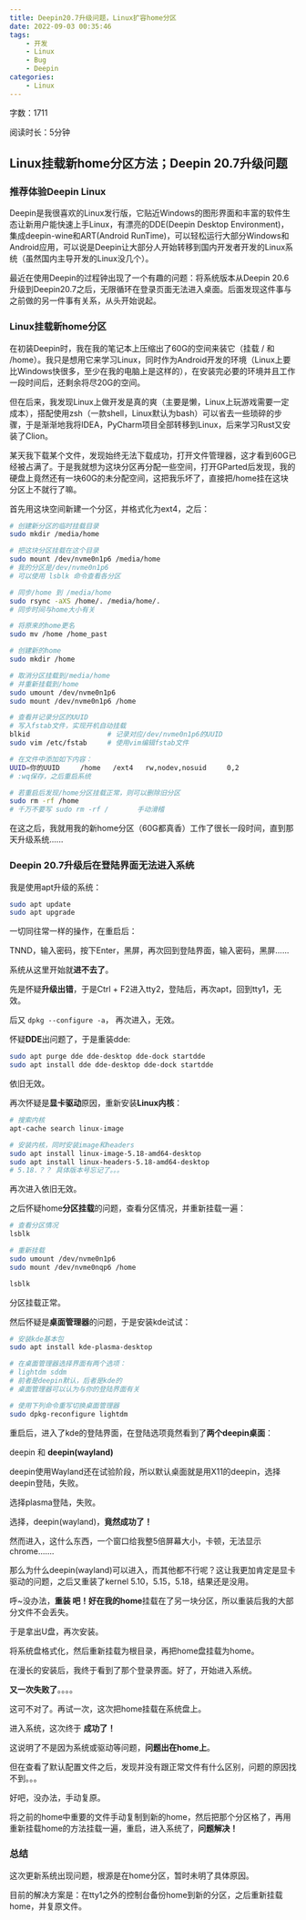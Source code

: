 ```yaml
---
title: Deepin20.7升级问题，Linux扩容home分区
date: 2022-09-03 00:35:46
tags:
    - 开发
    - Linux
    - Bug
    - Deepin
categories:
    - Linux
---
```




字数：1711

阅读时长：5分钟

## Linux挂载新home分区方法；Deepin 20.7升级问题

### 推荐体验Deepin Linux

Deepin是我很喜欢的Linux发行版，它贴近Windows的图形界面和丰富的软件生态让新用户能快速上手Linux，有漂亮的DDE(Deepin Desktop Environment)，集成deepin-wine和ART(Android RunTime)，可以轻松运行大部分Windows和Android应用，可以说是Deepin让大部分人开始转移到国内开发者开发的Linux系统（虽然国内主导开发的Linux没几个）。

最近在使用Deepin的过程钟出现了一个有趣的问题：将系统版本从Deepin 20.6升级到Deepin20.7之后，无限循环在登录页面无法进入桌面。后面发现这件事与之前做的另一件事有关系，从头开始说起。

### Linux挂载新home分区

在初装Deepin时，我在我的笔记本上压缩出了60G的空间来装它（挂载 / 和 /home）。我只是想用它来学习Linux，同时作为Android开发的环境（Linux上要比Windows快很多，至少在我的电脑上是这样的），在安装完必要的环境并且工作一段时间后，还剩余将尽20G的空间。

但在后来，我发现Linux上做开发是真的爽（主要是懒，Linux上玩游戏需要一定成本），搭配使用zsh（一款shell，Linux默认为bash）可以省去一些琐碎的步骤，于是渐渐地我将IDEA，PyCharm项目全部转移到Linux，后来学习Rust又安装了Clion。

某天我下载某个文件，发现始终无法下载成功，打开文件管理器，这才看到60G已经被占满了。于是我就想为这块分区再分配一些空间，打开GParted后发现，我的硬盘上竟然还有一块60G的未分配空间，这把我乐坏了，直接把/home挂在这块分区上不就行了嘛。

首先用这块空间新建一个分区，并格式化为ext4，之后：

```bash
# 创建新分区的临时挂载目录
sudo mkdir /media/home

# 把这块分区挂载在这个目录
sudo mount /dev/nvme0n1p6 /media/home 	
# 我的分区是/dev/nvme0n1p6
# 可以使用 lsblk 命令查看各分区

# 同步/home 到 /media/home
sudo rsync -aXS /home/. /media/home/.
# 同步时间与home大小有关

# 将原来的home更名
sudo mv /home /home_past

# 创建新的home
sudo mkdir /home

# 取消分区挂载到/media/home
# 并重新挂载到/home
sudo umount /dev/nvme0n1p6
sudo mount /dev/nvme0n1p6 /home

# 查看并记录分区的UUID
# 写入fstab文件，实现开机自动挂载
blkid 					# 记录对应/dev/nvme0n1p6的UUID
sudo vim /etc/fstab 	# 使用vim编辑fstab文件

# 在文件中添加如下内容：
UUID=你的UUID		/home	/ext4	rw,nodev,nosuid		0,2
# :wq保存，之后重启系统

# 若重启后发现/home分区挂载正常，则可以删除旧分区
sudo rm -rf /home
# 千万不要写 sudo rm -rf / 		手动滑稽
```

在这之后，我就用我的新home分区（60G都真香）工作了很长一段时间，直到那天升级系统......



### Deepin 20.7升级后在登陆界面无法进入系统

我是使用apt升级的系统：

```bash
sudo apt update
sudo apt upgrade
```

一切同往常一样的操作，在重启后：

TNND，输入密码，按下Enter，黑屏，再次回到登陆界面，输入密码，黑屏......

系统从这里开始就**进不去了**。



先是怀疑**升级出错**，于是Ctrl + F2进入tty2，登陆后，再次apt，回到tty1，无效。

后又 `dpkg --configure -a`， 再次进入，无效。

怀疑**DDE**出问题了，于是重装dde:

```bash
sudo apt purge dde dde-desktop dde-dock startdde
sudo apt install dde dde-desktop dde-dock startdde
```

依旧无效。

再次怀疑是**显卡驱动**原因，重新安装**Linux内核**：

```bash
# 搜索内核
apt-cache search linux-image

# 安装内核，同时安装image和headers
sudo apt install linux-image-5.18-amd64-desktop
sudo apt install linux-headers-5.18-amd64-desktop
# 5.18.？？ 具体版本号忘记了。。。
```

再次进入依旧无效。

之后怀疑home**分区挂载**的问题，查看分区情况，并重新挂载一遍：

```bash
# 查看分区情况
lsblk

# 重新挂载
sudo umount /dev/nvme0n1p6
sudo mount /dev/nvme0nqp6 /home

lsblk
```

分区挂载正常。

然后怀疑是**桌面管理器**的问题，于是安装kde试试：

```bash
# 安装kde基本包
sudo apt install kde-plasma-desktop

# 在桌面管理器选择界面有两个选项：
# lightdm sddm
# 前者是deepin默认，后者是kde的
# 桌面管理器可以认为与你的登陆界面有关

# 使用下列命令重写切换桌面管理器
sudo dpkg-reconfigure lightdm
```

重启后，进入了kde的登陆界面，在登陆选项竟然看到了**两个deepin桌面**：

deepin 和 **deepin(wayland)**

deepin使用Wayland还在试验阶段，所以默认桌面就是用X11的deepin，选择deepin登陆，失败。

选择plasma登陆，失败。

选择，deepin(wayland)，**竟然成功了！**

然而进入，这什么东西，一个窗口给我整5倍屏幕大小，卡顿，无法显示chrome.......

那么为什么deepin(wayland)可以进入，而其他都不行呢？这让我更加肯定是显卡驱动的问题，之后又重装了kernel 5.10，5.15，5.18，结果还是没用。

呼~没办法，**重装 **吧！好在我的**home**挂载在了另一块分区，所以重装后我的大部分文件不会丢失。

于是拿出U盘，再次安装。

将系统盘格式化，然后重新挂载为根目录，再把home盘挂载为home。

在漫长的安装后，我终于看到了那个登录界面。好了，开始进入系统。

**又一次失败了**。。。。

这可不对了。再试一次，这次把home挂载在系统盘上。

进入系统，这次终于 **成功了！**

这说明了不是因为系统或驱动等问题，**问题出在home上**。

但在查看了默认配置文件之后，发现并没有跟正常文件有什么区别，问题的原因找不到。。。

好吧，没办法，手动复原。

将之前的home中重要的文件手动复制到新的home，然后把那个分区格了，再用重新挂载home的方法挂载一遍，重启，进入系统了，**问题解决！**

### 总结

这次更新系统出现问题，根源是在home分区，暂时未明了具体原因。

目前的解决方案是：在tty1之外的控制台备份home到新的分区，之后重新挂载home，并复原文件。
